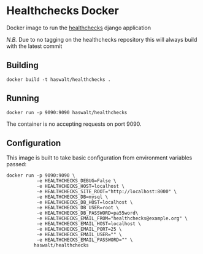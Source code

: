 Healthchecks Docker
===================

Docker image to run the [healthchecks](https://github.com/healthchecks/healthchecks) django application

*N.B.* Due to no tagging on the healthchecks repository this will always build with the latest commit

## Building

```
docker build -t haswalt/healthchecks .
```

## Running

```
docker run -p 9090:9090 haswalt/healthchecks
```

The container is no accepting requests on port 9090.

## Configuration

This image is built to take basic configuration from environment variables passed:

```
docker run -p 9090:9090 \
           -e HEALTHCHECKS_DEBUG=False \
           -e HEALTHCHECKS_HOST=localhost \
           -e HEALTHCHECKS_SITE_ROOT="http://localhost:8000" \
           -e HEALTHCHECKS_DB=mysql \
           -e HEALTHCHECKS_DB_HOST=localhost \
           -e HEALTHCHECKS_DB_USER=root \
           -e HEALTHCHECKS_DB_PASSWORD=pa55word\
           -e HEALTHCHECKS_EMAIL_FROM="healthchecks@example.org" \
           -e HEALTHCHECKS_EMAIL_HOST=localhost \
           -e HEALTHCHECKS_EMAIL_PORT=25 \
           -e HEALTHCHECKS_EMAIL_USER="" \
           -e HEALTHCHECKS_EMAIL_PASSWORD="" \
          haswalt/healthchecks
```
